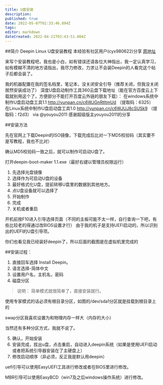 ```yaml
---
title: U盘安装
description: 
published: true
date: 2022-05-07T02:33:46.894Z
tags: 
editor: markdown
dateCreated: 2022-04-21T03:43:51.004Z
---
```


##简介
Deepin Linux U盘安装教程
本经验有社区用户(cyx980622)分享
[原地址](https://bbs.deepin.org/forum.php?mod=viewthread&tid=41972&extra=)

来写个安装教程吧，我也是小白，如有错误还请各位大神指出，我一定认真学习，如有模糊不清的地方请指出，我尽力修改，力求让不会装Deepin的人看完这个帖子后都会装了。

我的机器配置在我的签名档里，笔记本，没关闭安全引导（推荐关闭，但我没关闭居然安装成功了）
深度U盘启动制作工具360云盘下载地址（能在官方百度云上下载就别用这个了，方便部分不能打开百度云外链的朋友下载）：
在windows系统中制作U盘启动盘工具1.1
http://yunpan.cn/c6WJGnRtItmUd （提取码：6325）
在Linux系统中制作U盘启动盘工具1.0
http://yunpan.cn/c6WJUJ8cSUSk9 （提取码：f2d3）
via @youyou2011 
感谢超级版主youyou2011的分享

##安装方法

先在官网上下载Deepin的ISO镜像，下载完成后比对一下MD5校验码（其实要不是写教程，我也不比对）
  

确认MD5校验码一致之后，就可以制作可启动U盘了。

  

打开deepin-boot-maker 1.1.exe（最好右键以管理员权限运行）

1. 先选择光盘镜像  
2. 选择作为可启动U盘的设备  
3. 最好格式化U盘，提前转移U盘里的数据到其他地方。  
4. 点U盘设备就可以选择了  
5. 开始制作  
6. 完成  
7. 关机或者重启

开机前按F10进入引导选择页面（不同的主板可能不太一样，自行查询一下吧，有些比较老的得通过改BIOS设置才行）
由于我的机子是支持UEFI启动的，所以识别出的UEFI的U盘引导项。
  

你们也看见我已经装好deepin了，所以后面的截图是在虚拟机里完成的

##安装过程：

1. 直接回车选择 Install Deepin。
2. 语言选择-简体中文  
3. 设置用户名，主机名，密码
4. 磁盘分区 
  
>说明：
简单模式就很简单了，直接安装就行。

使用专家模式的话必须有根目录分区，如图的/dev/sda1分区就是挂载到根目录上的

swap分区我喜欢设置为和物理内存一样大（内存的大小）

当然还有多种分区方式，我就不说了。

5. 确认，开始安装
6. 安装完成，拔出u盘，点击重启，自动进入deepin系统（如果是使用UEFI启动或者把系统引导器安装在了主硬盘上）
7. 修改启动顺序（非必须，反正我是默认用deepin）

uefi引导可以使用EasyUEFI工具进行修改或者在BIOS里进行修改。

MBR引导可以使用EasyBCD（win7及之后windows操作系统）进行修改。